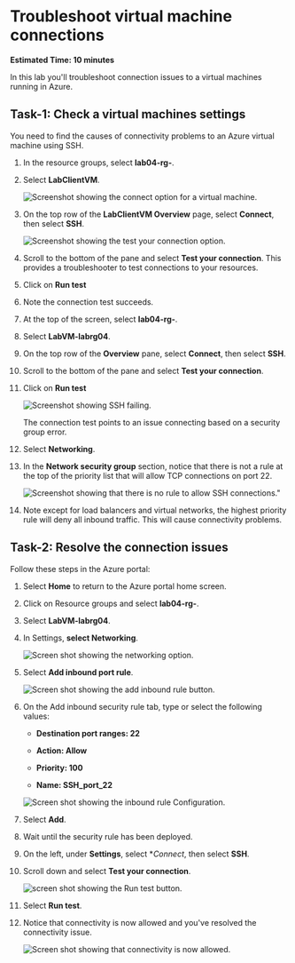 # Troubleshoot virtual machine connections

**Estimated Time: 10 minutes**

In this lab you'll troubleshoot connection issues to a virtual machines running in Azure.

## Task-1: Check a virtual machines settings

You need to find the causes of connectivity problems to an Azure virtual machine using SSH.

1. In the resource groups, select **lab04-rg-<inject key="DeploymentID" enableCopy="false"/>**.

1. Select **LabClientVM**.

   ![Screenshot showing the connect option for a virtual machine.](https://github.com/gitssps/AZ-720T00-Azure-Support-Engineer-Troubleshooting-Azure-Connectivity/blob/8156d627906643cfb7ac7c278a1268bf2a19f62b/Instructions/media/Az-720%204-1.png)

1. On the top row of the **LabClientVM Overview** page, select **Connect**, then select **SSH**.

   ![Screenshot showing the test your connection option.](https://github.com/gitssps/AZ-720T00-Azure-Support-Engineer-Troubleshooting-Azure-Connectivity/blob/8156d627906643cfb7ac7c278a1268bf2a19f62b/Instructions/media/Az-720%204-2.png)

1. Scroll to the bottom of the pane and select **Test your connection**. This provides a troubleshooter to test connections to your resources.

1. Click on **Run test**

1. Note the connection test succeeds.

1. At the top of the screen, select **lab04-rg-<inject key="DeploymentID" enableCopy="false"/>**.

1. Select **LabVM-labrg04**.

1. On the top row of the **Overview** pane, select **Connect**, then select **SSH**.

1. Scroll to the bottom of the pane and select **Test your connection**.

1. Click on **Run test**

    ![Screenshot showing SSH failing.](https://github.com/gitssps/AZ-720T00-Azure-Support-Engineer-Troubleshooting-Azure-Connectivity/blob/8156d627906643cfb7ac7c278a1268bf2a19f62b/Instructions/media/Az-720%204-3.png)

    The connection test points to an issue connecting based on a security group error.

1. Select **Networking**.

1. In the **Network security group** section, notice that there is not a rule at the top of the priority list that will allow TCP connections on port 22.

    ![Screenshot showing that there is no rule to allow SSH connections."](https://github.com/gitssps/AZ-720T00-Azure-Support-Engineer-Troubleshooting-Azure-Connectivity/blob/8156d627906643cfb7ac7c278a1268bf2a19f62b/Instructions/media/Az-720%204-4.png)

1. Note except for load balancers and virtual networks, the highest priority rule will deny all inbound traffic. This will cause connectivity problems.

## Task-2: Resolve the connection issues

Follow these steps in the Azure portal:

1. Select **Home** to return to the Azure portal home screen.

1. Click on Resource groups and select **lab04-rg-<inject key="DeploymentID" enableCopy="false"/>**.

1. Select **LabVM-labrg04**.

1. In Settings, **select Networking**.

   ![Screen shot showing the networking option.](https://github.com/gitssps/AZ-720T00-Azure-Support-Engineer-Troubleshooting-Azure-Connectivity/blob/8156d627906643cfb7ac7c278a1268bf2a19f62b/Instructions/media/Az-720%204-5.png)

1. Select **Add inbound port rule**.

   ![Screen shot showing the add inbound rule button.](https://github.com/gitssps/AZ-720T00-Azure-Support-Engineer-Troubleshooting-Azure-Connectivity/blob/8156d627906643cfb7ac7c278a1268bf2a19f62b/Instructions/media/Az-720%204-6.png)

1. On the Add inbound security rule tab, type or select the following values:

   - **Destination port ranges: 22**

   - **Action: Allow**

   - **Priority: 100**

   - **Name: SSH_port_22**

    ![Screen shot showing the inbound rule Configuration.](https://github.com/gitssps/AZ-720T00-Azure-Support-Engineer-Troubleshooting-Azure-Connectivity/blob/8156d627906643cfb7ac7c278a1268bf2a19f62b/Instructions/media/Az-720%204-7.png)

1. Select **Add**.

1. Wait until the security rule has been deployed.

1. On the left, under **Settings**, select **Connect*, then select **SSH**.

1. Scroll down and select **Test your connection**.

   ![screen shot showing the Run test button.](https://github.com/gitssps/AZ-720T00-Azure-Support-Engineer-Troubleshooting-Azure-Connectivity/blob/8156d627906643cfb7ac7c278a1268bf2a19f62b/Instructions/media/Az-720%204-8.png)

1. Select **Run test**.

1. Notice that connectivity is now allowed and you've resolved the connectivity issue.

   ![Screen shot showing that connectivity is now allowed.](https://github.com/gitssps/AZ-720T00-Azure-Support-Engineer-Troubleshooting-Azure-Connectivity/blob/8156d627906643cfb7ac7c278a1268bf2a19f62b/Instructions/media/Az-720%204-9.png)

